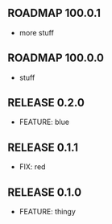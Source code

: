 ## ROADMAP 100.0.1

* more stuff

## ROADMAP 100.0.0

* stuff

## RELEASE 0.2.0

* FEATURE: blue

## RELEASE 0.1.1

* FIX: red

## RELEASE 0.1.0

* FEATURE: thingy

